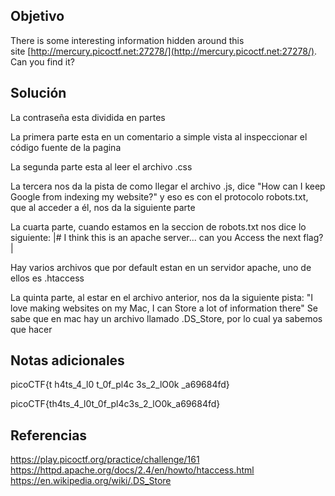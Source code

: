 
## Objetivo
There is some interesting information hidden around this site [http://mercury.picoctf.net:27278/](http://mercury.picoctf.net:27278/). Can you find it?
## Solución 
La contraseña esta dividida en partes

La primera parte esta en un comentario a simple vista al inspeccionar el código fuente de la pagina

La segunda parte esta al leer el archivo .css

La tercera nos da la pista de como llegar el archivo .js, dice "How can I keep Google from indexing my website?" y eso es con el protocolo robots.txt, que al acceder a él, nos da la siguiente parte

La cuarta parte, cuando estamos en la seccion de robots.txt nos dice lo siguiente: |# I think this is an apache server... can you Access the next flag?|

Hay varios archivos que por default estan en un servidor apache, uno de ellos es .htaccess

La quinta parte, al estar en el archivo anterior, nos da la siguiente pista:
"I love making websites on my Mac, I can Store a lot of information there"
Se sabe que en mac hay un archivo llamado .DS_Store, por lo cual ya sabemos que hacer
## Notas adicionales
picoCTF{t
h4ts_4_l0
t_0f_pl4c
3s_2_lO0k
_a69684fd}

picoCTF{th4ts_4_l0t_0f_pl4c3s_2_lO0k_a69684fd}
## Referencias
https://play.picoctf.org/practice/challenge/161
https://httpd.apache.org/docs/2.4/en/howto/htaccess.html
https://en.wikipedia.org/wiki/.DS_Store